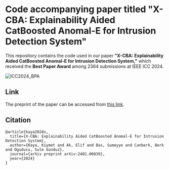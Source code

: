 # Code accompanying paper titled "X-CBA: Explainability Aided CatBoosted Anomal-E for Intrusion Detection System"

This repository contains the code used in our paper **"X-CBA: Explainability Aided CatBoosted Anomal-E for Intrusion Detection System,"** which received the **Best Paper Award** among 2364 submissions at IEEE ICC 2024.

![ICC2024_BPA](https://github.com/kiymetkaya/xai-catboosted-anomale/assets/55078066/b0b5a548-12e3-4316-80ab-21c4eec3cec7)

## Link
The preprint of the paper can be accessed from [this link](https://arxiv.org/pdf/2402.00839).


## Citation

```
@article{kaya2024x,
  title={X-CBA: Explainability Aided CatBoosted Anomal-E for Intrusion Detection System},
  author={Kaya, Kiymet and Ak, Elif and Bas, Sumeyye and Canberk, Berk and Oguducu, Sule Gunduz},
  journal={arXiv preprint arXiv:2402.00839},
  year={2024}
}
```
